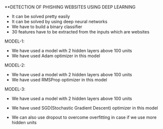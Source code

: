 **DETECTION OF PHISHING WEBSITES USING DEEP LEARNING

- It can be solved pretty easily 
- It can be solved by using deep neural networks
- We have to build a binary classifier 
- 30 features have to be extracted from the inputs which are websites

MODEL-1:

- We have used a model with 2 hidden layers above 100 units
- We have used Adam optimizer in this model

MODEL-2:

- We have used a model with 2 hidden layers above 100 units
- We have used RMSProp optimizer in this model

MODEL-3:

- We have used a model with 2 hidden layers above 100 units
- We have used SGD(Stochastic Gradient Descent) optimizer in this model

- We can also use dropout to overcome overfitting in case if we use more hidden units
